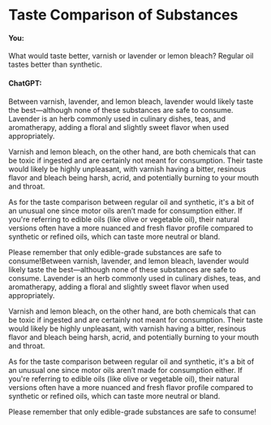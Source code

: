 # Taste Comparison of Substances

#### You:
What would taste better, varnish or lavender or lemon bleach? Regular oil tastes better than synthetic.

#### ChatGPT:
Between varnish, lavender, and lemon bleach, lavender would likely taste the best—although none of these substances are safe to consume. Lavender is an herb commonly used in culinary dishes, teas, and aromatherapy, adding a floral and slightly sweet flavor when used appropriately.

Varnish and lemon bleach, on the other hand, are both chemicals that can be toxic if ingested and are certainly not meant for consumption. Their taste would likely be highly unpleasant, with varnish having a bitter, resinous flavor and bleach being harsh, acrid, and potentially burning to your mouth and throat.

As for the taste comparison between regular oil and synthetic, it's a bit of an unusual one since motor oils aren’t made for consumption either. If you're referring to edible oils (like olive or vegetable oil), their natural versions often have a more nuanced and fresh flavor profile compared to synthetic or refined oils, which can taste more neutral or bland.

Please remember that only edible-grade substances are safe to consume!Between varnish, lavender, and lemon bleach, lavender would likely taste the best—although none of these substances are safe to consume. Lavender is an herb commonly used in culinary dishes, teas, and aromatherapy, adding a floral and slightly sweet flavor when used appropriately.

Varnish and lemon bleach, on the other hand, are both chemicals that can be toxic if ingested and are certainly not meant for consumption. Their taste would likely be highly unpleasant, with varnish having a bitter, resinous flavor and bleach being harsh, acrid, and potentially burning to your mouth and throat.

As for the taste comparison between regular oil and synthetic, it's a bit of an unusual one since motor oils aren’t made for consumption either. If you're referring to edible oils (like olive or vegetable oil), their natural versions often have a more nuanced and fresh flavor profile compared to synthetic or refined oils, which can taste more neutral or bland.

Please remember that only edible-grade substances are safe to consume!
